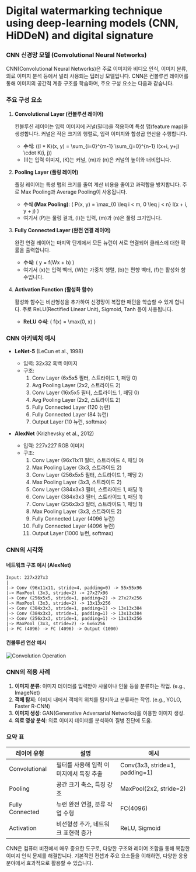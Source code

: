 # Digital watermarking technique using deep-learning models (CNN, HiDDeN) and digital signature


### CNN 신경망 모델 (Convolutional Neural Networks)

CNN(Convolutional Neural Networks)은 주로 이미지와 비디오 인식, 이미지 분류, 의료 이미지 분석 등에서 널리 사용되는 딥러닝 모델입니다. CNN은 컨볼루션 레이어를 통해 이미지의 공간적 계층 구조를 학습하며, 주요 구성 요소는 다음과 같습니다.

### 주요 구성 요소

1. **Convolutional Layer (컨볼루션 레이어)**

    컨볼루션 레이어는 입력 이미지에 커널(필터)을 적용하여 특성 맵(feature map)을 생성합니다. 커널은 작은 크기의 행렬로, 입력 이미지와 합성곱 연산을 수행합니다.
    - **수식**: \((I * K)(x, y) = \sum_{i=0}^{m-1} \sum_{j=0}^{n-1} I(x+i, y+j) \cdot K(i, j)\)
    - \(I\)는 입력 이미지, \(K\)는 커널, \(m\)과 \(n\)은 커널의 높이와 너비입니다.

2. **Pooling Layer (풀링 레이어)**

    풀링 레이어는 특성 맵의 크기를 줄여 계산 비용을 줄이고 과적합을 방지합니다. 주로 Max Pooling과 Average Pooling이 사용됩니다.
    - **수식 (Max Pooling)**: \( P(x, y) = \max_{0 \leq i < m, 0 \leq j < n} I(x + i, y + j) \)
    - 여기서 \(P\)는 풀링 결과, \(I\)는 입력, \(m\)과 \(n\)은 풀링 크기입니다.

3. **Fully Connected Layer (완전 연결 레이어)**

    완전 연결 레이어는 마지막 단계에서 모든 뉴런이 서로 연결되어 클래스에 대한 확률을 출력합니다.
    - **수식**: \( y = f(Wx + b) \)
    - 여기서 \(x\)는 입력 벡터, \(W\)는 가중치 행렬, \(b\)는 편향 벡터, \(f\)는 활성화 함수입니다.

4. **Activation Function (활성화 함수)**

    활성화 함수는 비선형성을 추가하여 신경망이 복잡한 패턴을 학습할 수 있게 합니다. 주로 ReLU(Rectified Linear Unit), Sigmoid, Tanh 등이 사용됩니다.
    - **ReLU 수식**: \( f(x) = \max(0, x) \)

### CNN 아키텍처 예시

- **LeNet-5** (LeCun et al., 1998)
  - 입력: 32x32 흑백 이미지
  - 구조:
    1. Conv Layer (6x5x5 필터, 스트라이드 1, 패딩 0)
    2. Avg Pooling Layer (2x2, 스트라이드 2)
    3. Conv Layer (16x5x5 필터, 스트라이드 1, 패딩 0)
    4. Avg Pooling Layer (2x2, 스트라이드 2)
    5. Fully Connected Layer (120 뉴런)
    6. Fully Connected Layer (84 뉴런)
    7. Output Layer (10 뉴런, softmax)

- **AlexNet** (Krizhevsky et al., 2012)
  - 입력: 227x227 RGB 이미지
  - 구조:
    1. Conv Layer (96x11x11 필터, 스트라이드 4, 패딩 0)
    2. Max Pooling Layer (3x3, 스트라이드 2)
    3. Conv Layer (256x5x5 필터, 스트라이드 1, 패딩 2)
    4. Max Pooling Layer (3x3, 스트라이드 2)
    5. Conv Layer (384x3x3 필터, 스트라이드 1, 패딩 1)
    6. Conv Layer (384x3x3 필터, 스트라이드 1, 패딩 1)
    7. Conv Layer (256x3x3 필터, 스트라이드 1, 패딩 1)
    8. Max Pooling Layer (3x3, 스트라이드 2)
    9. Fully Connected Layer (4096 뉴런)
    10. Fully Connected Layer (4096 뉴런)
    11. Output Layer (1000 뉴런, softmax)

### CNN의 시각화

#### 네트워크 구조 예시 (AlexNet)

```
Input: 227x227x3
|
|-> Conv (96x11x11, stride=4, padding=0) -> 55x55x96
|-> MaxPool (3x3, stride=2) -> 27x27x96
|-> Conv (256x5x5, stride=1, padding=2) -> 27x27x256
|-> MaxPool (3x3, stride=2) -> 13x13x256
|-> Conv (384x3x3, stride=1, padding=1) -> 13x13x384
|-> Conv (384x3x3, stride=1, padding=1) -> 13x13x384
|-> Conv (256x3x3, stride=1, padding=1) -> 13x13x256
|-> MaxPool (3x3, stride=2) -> 6x6x256
|-> FC (4096) -> FC (4096) -> Output (1000)
```

#### 컨볼루션 연산 예시

![Convolution Operation](https://cdn-images-1.medium.com/max/1200/1*sjB2OEZbLBxZBD1X8FmdZg.gif)

### CNN의 적용 사례

1. **이미지 분류**: 이미지 데이터를 입력받아 사물이나 인물 등을 분류하는 작업. (e.g., ImageNet)
2. **객체 탐지**: 이미지 내에서 객체의 위치를 탐지하고 분류하는 작업. (e.g., YOLO, Faster R-CNN)
3. **이미지 생성**: GAN(Generative Adversarial Networks)을 이용한 이미지 생성.
4. **의료 영상 분석**: 의료 이미지 데이터를 분석하여 질병 진단에 도움.

### 요약 표

| 레이어 유형    | 설명                                             | 예시                       |
|----------------|--------------------------------------------------|----------------------------|
| Convolutional  | 필터를 사용해 입력 이미지에서 특징 추출           | Conv(3x3, stride=1, padding=1) |
| Pooling        | 공간 크기 축소, 특징 강조                         | MaxPool(2x2, stride=2)     |
| Fully Connected| 뉴런 완전 연결, 분류 작업 수행                    | FC(4096)                   |
| Activation     | 비선형성 추가, 네트워크 표현력 증가                | ReLU, Sigmoid              |

CNN은 컴퓨터 비전에서 매우 중요한 도구로, 다양한 구조와 레이어 조합을 통해 복잡한 이미지 인식 문제를 해결합니다. 기본적인 컨셉과 주요 요소들을 이해하면, 다양한 응용 분야에서 효과적으로 활용할 수 있습니다.
